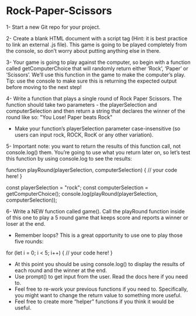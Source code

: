 # Rock-Paper-Scissors

1- Start a new Git repo for your project.

2- Create a blank HTML document with a script tag (Hint: it is best practice to link an external .js file). This game is going to be played completely from the console, so don’t worry about putting anything else in there.

3- Your game is going to play against the computer, so begin with a function called getComputerChoice that will randomly return either ‘Rock’, ‘Paper’ or ‘Scissors’. We’ll use this function in the game to make the computer’s play. Tip: use the console to make sure this is returning the expected output before moving to the next step!

4- Write a function that plays a single round of Rock Paper Scissors. The function should take two parameters - the playerSelection and computerSelection and then return a string that declares the winner of the round like so: "You Lose! Paper beats Rock"

  - Make your function’s playerSelection parameter case-insensitive (so users can input rock, ROCK, RocK or any other variation).
  
5- Important note: you want to return the results of this function call, not console.log() them. You’re going to use what you return later on, so let’s test this function by using console.log to see the results:

function playRound(playerSelection, computerSelection) {
  // your code here!
}
 
const playerSelection = "rock";
const computerSelection = getComputerChoice();
console.log(playRound(playerSelection, computerSelection));

6- Write a NEW function called game(). Call the playRound function inside of this one to play a 5 round game that keeps score and reports a winner or loser at the end.

  - Remember loops? This is a great opportunity to use one to play those five rounds:

for (let i = 0; i < 5; i++) {
   // your code here!
}

  - At this point you should be using console.log() to display the results of each round and the winner at the end.
  - Use prompt() to get input from the user. Read the docs here if you need to.
  - Feel free to re-work your previous functions if you need to. Specifically, you might want to change the return value to something more useful.
  - Feel free to create more “helper” functions if you think it would be useful.
